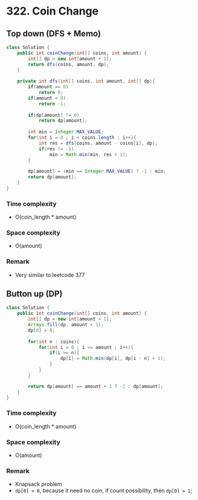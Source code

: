 # 322. Coin Change

## Top down (DFS + Memo)
```java
class Solution {
    public int coinChange(int[] coins, int amount) {
        int[] dp = new int[amount + 1];
        return dfs(coins, amount, dp);
    }
    
    private int dfs(int[] coins, int amount, int[] dp){
        if(amount == 0)
            return 0;
        if(amount < 0)
            return -1;
        
        if(dp[amount] != 0)
            return dp[amount];
        
        int min = Integer.MAX_VALUE;
        for(int i = 0 ; i < coins.length ; i++){
            int res = dfs(coins, amount - coins[i], dp);
            if(res != -1)
                min = Math.min(min, res + 1);
        }
        
        dp[amount] = (min == Integer.MAX_VALUE) ? -1 : min;
        return dp[amount];
    }
}
```
### Time complexity
* O(coin_length * amount)
### Space complexity
* O(amount)
### Remark
* Very similar to leetcode 377

## Button up (DP)
```java
class Solution {
    public int coinChange(int[] coins, int amount) {
        int[] dp = new int[amount + 1];
        Arrays.fill(dp, amount + 1);
        dp[0] = 0;
        
        for(int n : coins){
            for(int i = 0 ; i <= amount ; i++){
                if(i >= n){
                    dp[i] = Math.min(dp[i], dp[i - n] + 1);
                }
            }
        }

        return dp[amount] == amount + 1 ? -1 : dp[amount];
    }
}
```
### Time complexity
* O(coin_length * amount)
### Space complexity
* O(amount)
### Remark
* Knapsack problem
* `dp[0] = 0`, because it need no coin, if count possibility, then `dp[0] = 1`;